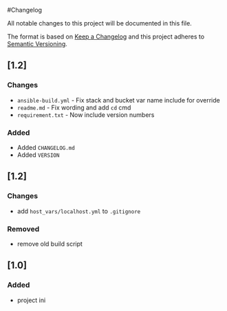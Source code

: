 #Changelog

All notable changes to this project will be documented in this file.

The format is based on [Keep a Changelog](http://keepachangelog.com/en/1.0.0/)
and this project adheres to [Semantic Versioning](http://semver.org/spec/v2.0.0.html).

## [1.2]

### Changes
- `ansible-build.yml` - Fix stack and bucket var name include for override
- `readme.md` - Fix wording and add `cd` cmd
- `requirement.txt` - Now include version numbers

### Added
- Added `CHANGELOG.md`
- Added `VERSION`

## [1.2]

### Changes
- add `host_vars/localhost.yml` to `.gitignore`

### Removed
- remove old build script


## [1.0]

### Added
- project ini
